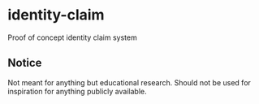 # identity-claim
Proof of concept identity claim system

## Notice
Not meant for anything but educational research. Should not be used for inspiration for anything publicly available. 
